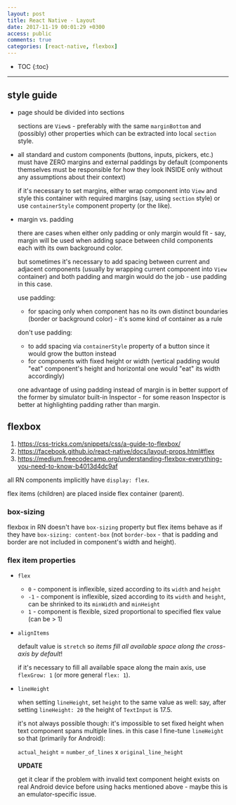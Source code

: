 ```yaml
---
layout: post
title: React Native - Layout
date: 2017-11-19 00:01:29 +0300
access: public
comments: true
categories: [react-native, flexbox]
---
```


<!-- more -->

* TOC
{:toc}
<hr>

style guide
-----------

- page should be divided into sections

  sections are `View`s - preferably with the same `marginBottom`
  and (possibly) other properties which can be extracted into local
  `section` style.

- all standard and custom components (buttons, inputs, pickers,
  etc.) must have ZERO margins and external paddings by default
  (components themselves must be responsible for how they look
  INSIDE only without any assumptions about their context)

  if it's necessary to set margins, either wrap component into `View`
  and style this container with required margins (say, using `section`
  style) or use `containerStyle` component property (or the like).

- margin vs. padding

  there are cases when either only padding or only margin would fit -
  say, margin will be used when adding space between child components
  each with its own background color.

  but sometimes it's necessary to add spacing between current and adjacent
  components (usually by wrapping current component into `View` container)
  and both padding and margin would do the job - use padding in this case.

  use padding:

  - for spacing only when component has no its own distinct boundaries
    (border or background color) - it's some kind of container as a rule

  don't use padding:

  - to add spacing via `containerStyle` property of a button since it
    would grow the button instead
  - for components with fixed height or width (vertical padding would "eat"
    component's height and horizontal one would "eat" its width accordingly)

  one advantage of using padding instead of margin is in better support
  of the former by simulator built-in Inspector - for some reason Inspector
  is better at highlighting padding rather than margin.

flexbox
-------

1. <https://css-tricks.com/snippets/css/a-guide-to-flexbox/>
2. <https://facebook.github.io/react-native/docs/layout-props.html#flex>
3. <https://medium.freecodecamp.org/understanding-flexbox-everything-you-need-to-know-b4013d4dc9af>

all RN components implicitly have `display: flex`.

flex items (children) are placed inside flex container (parent).

### box-sizing

flexbox in RN doesn't have `box-sizing` property but flex items behave
as if they have `box-sizing: content-box` (not `border-box` - that is
padding and border are not included in component's width and height).

### flex item properties

- `flex`

  - `0` - component is inflexible, sized according to its `width` and `height`
  - `-1` - component is inflexible, sized according to its `width` and `height`,
    can be shrinked to its `minWidth` and `minHeight`
  - `1` - component is flexible, sized proportional to specified flex value
    (can be \> 1)

- `alignItems`

  default value is `stretch` so *items fill all available space along the
  cross-axis by default*!

  if it's necessary to fill all available space along the main axis,
  use `flexGrow: 1` (or more general `flex: 1`).

- `lineHeight`

  when setting `lineHeight`, set `height` to the same value as well:
  say, after setting `lineHeight: 20` the height of `TextInput` is 17.5.

  it's not always possible though: it's impossible to set fixed
  height when text component spans multiple lines. in this case I
  fine-tune `lineHeight` so that (primarily for Android):

  `actual_height` = `number_of_lines` x `original_line_height`

  **UPDATE**

  get it clear if the problem with invalid text component height exists
  on real Android device before using hacks mentioned above - maybe this
  is an emulator-specific issue.
